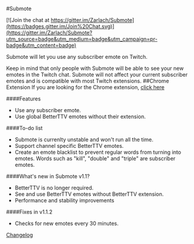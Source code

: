#Submote

[![Join the chat at https://gitter.im/Zarlach/Submote](https://badges.gitter.im/Join%20Chat.svg)](https://gitter.im/Zarlach/Submote?utm_source=badge&utm_medium=badge&utm_campaign=pr-badge&utm_content=badge)

Submote will let you use any subscriber emote on Twitch.

Keep in mind that only people with Submote will be able to see your new emotes in the Twitch chat. Submote will not affect your current subscriber emotes and is compatible with most Twitch extensions.
##Chrome Extension
If you are looking for the Chrome extension, [click here](https://chrome.google.com/webstore/detail/submote/neenedpcihpgfmgohilhfidaknihiofk)

####Features
- Use any subscriber emote.
- Use global BetterTTV emotes without their extension.

####To-do list
- Submote is currenlty unstable and won't run all the time.
- Support channel specific BetterTTV emotes.
- Create an emote blacklist to prevent regular words from turning into emotes. Words such as "kill", "double" and "triple" are subscriber emotes.

####What's new in Submote v1.1?
- BetterTTV is no longer required.
- See and use BetterTTV emotes without BetterTTV extension.
- Performance and stability improvements

####Fixes in v1.1.2
- Checks for new emotes every 30 minutes.

[Changelog](https://github.com/Zarlach/Submote/blob/master/CHANGELOG.md)
